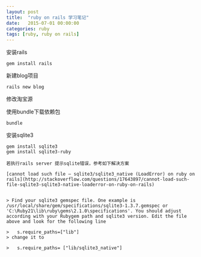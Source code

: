 ```yaml
---
layout: post
title:  "ruby on rails 学习笔记"
date:   2015-07-01 00:00:00
categories: ruby
tags: [ruby, ruby on rails]
---
```


安装rails

	gem install rails

新建blog项目

	rails new blog

修改淘宝源

使用bundle下载依赖包

	bundle

安装sqlite3

	gem install sqlite3
	gem install sqlite3-ruby

	若执行rails server 提示sqlite错误，参考如下解决方案

	[cannot load such file — sqlite3/sqlite3_native (LoadError) on ruby on rails](http://stackoverflow.com/questions/17643897/cannot-load-such-file-sqlite3-sqlite3-native-loaderror-on-ruby-on-rails)
	

	> Find your sqlite3 gemspec file. One example is /usr/local/share/gem/specifications/sqlite3-1.3.7.gemspec or 'C:\Ruby21\lib\ruby\gems\2.1.0\specifications'. You should adjust according with your Rubygem path and sqlite3 version. Edit the file above and look for the following line

	> 	s.require_paths=["lib"]
	> change it to

	> 	s.require_paths= ["lib/sqlite3_native"]